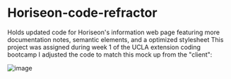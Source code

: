 # Horiseon-code-refractor
Holds updated code for Horiseon's information web page featuring more documentation notes, semantic elements, and a optimized stylesheet This project was assigned during week 1 of the UCLA extension coding bootcamp
I adjusted the code to match this mock up from the "client":

![image](https://user-images.githubusercontent.com/96367186/156541956-d29f89dd-8731-45d8-9c99-0241c4bff935.png)


